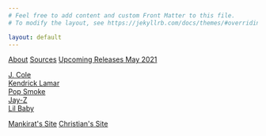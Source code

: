 ```yaml
---
# Feel free to add content and custom Front Matter to this file.
# To modify the layout, see https://jekyllrb.com/docs/themes/#overriding-theme-defaults

layout: default
---
```


<a href="http://192.99.43.182/about/">About</a>
<a href="http://192.99.43.182/sources/">Sources</a>
<a href="http://192.99.43.182/upcoming/">Upcoming Releases May 2021</a>


<a href="http://192.99.43.182/2021/05/06/J-Cole.html">J. Cole</a><br>
<a href="http://192.99.43.182/2021/05/06/Kendrick-Lamar.html">Kendrick Lamar</a><br>
<a href="http://192.99.43.182/2021/05/06/Pop-Smoke.html">Pop Smoke</a><br>
<a href="http://192.99.43.182/2021/05/07/Jay-Z.html">Jay-Z</a><br>
<a href="http://192.99.43.182/2021/05/07/Lil-Baby.html">Lil Baby</a><br>


<a href="http://192.99.43.182/FightCentral.html">Mankirat's Site</a>
<a href="http://192.99.43.182/home.html">Christian's Site</a>